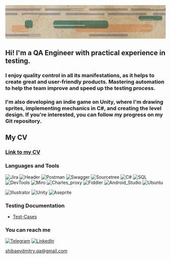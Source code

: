 ![Maid_Icon](https://github.com/dimrid/dimrid/blob/master/Assets/logoHeader.v2.png)

## Hi! I'm a QA Engineer with practical experience in testing. 
### I enjoy quality control in all its manifestations, as it helps to create great and user-friendly products. Mastering automation to help the team improve and speed up the testing process. 
### I'm also developing an indie game on Unity, where I'm drawing sprites, implementing mechanics in C#, and creating the level design. If you're interested, you can follow my progress on my Git repository.

## My CV
### [Link to my CV](https://drive.google.com/file/d/1HaeXlUL-Wttj7Vw5niHmE1ggbuYMVVBs/view?usp=sharing/)

### Languages and Tools 
![Jira](https://img.shields.io/badge/-JIRA-090909?style=plastic&logo=jira&logoColor=0052CC)
![Header](https://img.shields.io/badge/-AzureDevops-090909?style=plastic&logo=azuredevops&logoColor=#0078D7)
![Postman](https://img.shields.io/badge/-Postman-090909?style=plastic&logo=Postman&logoColor=F76935)
![Swagger](https://img.shields.io/badge/-Swagger-090909?style=plastic&logo=Swagger&logoColor=7ede2b)
![Sourcetree](https://img.shields.io/badge/Sourcetree-090909?style=plastic&logo=Sourcetree&logoColor=0052CC)
![C#](https://img.shields.io/badge/C%23-090909?style=plastic&logo=c-sharp&logoColor=#239120)
![SQL](https://img.shields.io/badge/-SQL-090909?style=plastic&logo=MySQL&logoColor=00618a)
![DevTools](https://img.shields.io/badge/-DevTools-090909?style=plastic&logo=googlechrome&logoColor=2674f2)
![Miro](https://img.shields.io/badge/Miro-090909?style=plastic&logo=Miro&logoColor=050038)
![Charles_proxy](https://img.shields.io/badge/Charles_proxy-090909?style=plastic&logo=charlesproxy&logoColor=#7D929E)
![Fiddler](https://img.shields.io/badge/Fiddler-090909?style=plastic&logo=fiddler&logoColor=#7D929E)
![Android_Studio](https://img.shields.io/badge/Android_Studio-090909?style=plastic&logo=AndroidStudio&logoColor=#3DDC84)
![Ubuntu](https://img.shields.io/badge/Ubuntu-090909?style=plastic&logo=ubuntu&logoColor=E95420)

![Illustrator](https://img.shields.io/badge/Adobe%20Illustrator-090909?style=plastic&logo=adobe%20illustrator&logoColor=#FF9A00)
![Unity](https://img.shields.io/badge/Unity-090909?style=plastic&logo=unity&logoColor=FFFFFF)
![Aseprite](https://img.shields.io/badge/Aseprite-090909?style=plastic&logo=aseprite&logoColor=FFFFFF)
### Testing Documentation

- [Test-Cases](https://github.com/dimrid/aliexpressTestCases)

### You can reach me
[![Telegram](https://img.shields.io/badge/Telegram-090909?style=plastic&logo=telegram&logoColor=#FF9A0)](https://t.me/didisik)
[![LinkedIn](https://img.shields.io/badge/LinkedIn-090909?style=plastic&logo=LinkedIn&logoColor=0073b1)](https://www.linkedin.com/in/didisik/)

shibaevdmitry.qa@gmail.com
